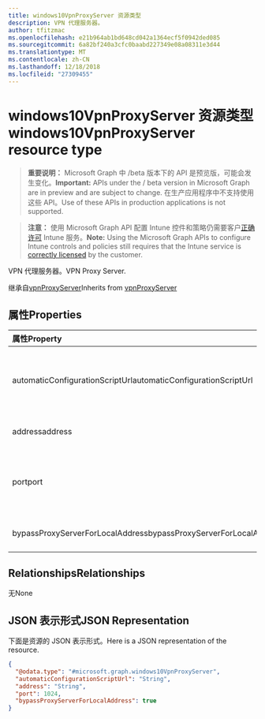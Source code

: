 ```yaml
---
title: windows10VpnProxyServer 资源类型
description: VPN 代理服务器。
author: tfitzmac
ms.openlocfilehash: e21b964ab1bd648cd042a1364ecf5f0942ded085
ms.sourcegitcommit: 6a82bf240a3cfc0baabd227349e08a08311e3d44
ms.translationtype: MT
ms.contentlocale: zh-CN
ms.lasthandoff: 12/18/2018
ms.locfileid: "27309455"
---
```

# <a name="windows10vpnproxyserver-resource-type"></a><span data-ttu-id="3c295-103">windows10VpnProxyServer 资源类型</span><span class="sxs-lookup"><span data-stu-id="3c295-103">windows10VpnProxyServer resource type</span></span>

> <span data-ttu-id="3c295-104">**重要说明：** Microsoft Graph 中 /beta 版本下的 API 是预览版，可能会发生变化。</span><span class="sxs-lookup"><span data-stu-id="3c295-104">**Important:** APIs under the / beta version in Microsoft Graph are in preview and are subject to change.</span></span> <span data-ttu-id="3c295-105">在生产应用程序中不支持使用这些 API。</span><span class="sxs-lookup"><span data-stu-id="3c295-105">Use of these APIs in production applications is not supported.</span></span>

> <span data-ttu-id="3c295-106">**注意：** 使用 Microsoft Graph API 配置 Intune 控件和策略仍需要客户[正确许可](https://go.microsoft.com/fwlink/?linkid=839381) Intune 服务。</span><span class="sxs-lookup"><span data-stu-id="3c295-106">**Note:** Using the Microsoft Graph APIs to configure Intune controls and policies still requires that the Intune service is [correctly licensed](https://go.microsoft.com/fwlink/?linkid=839381) by the customer.</span></span>

<span data-ttu-id="3c295-107">VPN 代理服务器。</span><span class="sxs-lookup"><span data-stu-id="3c295-107">VPN Proxy Server.</span></span>

<span data-ttu-id="3c295-108">继承自[vpnProxyServer](../resources/intune-deviceconfig-vpnproxyserver.md)</span><span class="sxs-lookup"><span data-stu-id="3c295-108">Inherits from [vpnProxyServer](../resources/intune-deviceconfig-vpnproxyserver.md)</span></span>

## <a name="properties"></a><span data-ttu-id="3c295-109">属性</span><span class="sxs-lookup"><span data-stu-id="3c295-109">Properties</span></span>
|<span data-ttu-id="3c295-110">属性</span><span class="sxs-lookup"><span data-stu-id="3c295-110">Property</span></span>|<span data-ttu-id="3c295-111">类型</span><span class="sxs-lookup"><span data-stu-id="3c295-111">Type</span></span>|<span data-ttu-id="3c295-112">说明</span><span class="sxs-lookup"><span data-stu-id="3c295-112">Description</span></span>|
|:---|:---|:---|
|<span data-ttu-id="3c295-113">automaticConfigurationScriptUrl</span><span class="sxs-lookup"><span data-stu-id="3c295-113">automaticConfigurationScriptUrl</span></span>|<span data-ttu-id="3c295-114">字符串</span><span class="sxs-lookup"><span data-stu-id="3c295-114">String</span></span>|<span data-ttu-id="3c295-115">代理服务器的自动配置脚本的 url。</span><span class="sxs-lookup"><span data-stu-id="3c295-115">Proxy's automatic configuration script url.</span></span> <span data-ttu-id="3c295-116">继承自[vpnProxyServer](../resources/intune-deviceconfig-vpnproxyserver.md)</span><span class="sxs-lookup"><span data-stu-id="3c295-116">Inherited from [vpnProxyServer](../resources/intune-deviceconfig-vpnproxyserver.md)</span></span>|
|<span data-ttu-id="3c295-117">address</span><span class="sxs-lookup"><span data-stu-id="3c295-117">address</span></span>|<span data-ttu-id="3c295-118">String</span><span class="sxs-lookup"><span data-stu-id="3c295-118">String</span></span>|<span data-ttu-id="3c295-119">地址。</span><span class="sxs-lookup"><span data-stu-id="3c295-119">Address.</span></span> <span data-ttu-id="3c295-120">继承自[vpnProxyServer](../resources/intune-deviceconfig-vpnproxyserver.md)</span><span class="sxs-lookup"><span data-stu-id="3c295-120">Inherited from [vpnProxyServer](../resources/intune-deviceconfig-vpnproxyserver.md)</span></span>|
|<span data-ttu-id="3c295-121">port</span><span class="sxs-lookup"><span data-stu-id="3c295-121">port</span></span>|<span data-ttu-id="3c295-122">Int32</span><span class="sxs-lookup"><span data-stu-id="3c295-122">Int32</span></span>|<span data-ttu-id="3c295-123">端口。</span><span class="sxs-lookup"><span data-stu-id="3c295-123">Port.</span></span> <span data-ttu-id="3c295-124">有效值 0 到 65535 继承自[vpnProxyServer](../resources/intune-deviceconfig-vpnproxyserver.md)</span><span class="sxs-lookup"><span data-stu-id="3c295-124">Valid values 0 to 65535 Inherited from [vpnProxyServer](../resources/intune-deviceconfig-vpnproxyserver.md)</span></span>|
|<span data-ttu-id="3c295-125">bypassProxyServerForLocalAddress</span><span class="sxs-lookup"><span data-stu-id="3c295-125">bypassProxyServerForLocalAddress</span></span>|<span data-ttu-id="3c295-126">Boolean</span><span class="sxs-lookup"><span data-stu-id="3c295-126">Boolean</span></span>|<span data-ttu-id="3c295-127">对于本地地址绕过代理服务器。</span><span class="sxs-lookup"><span data-stu-id="3c295-127">Bypass proxy server for local address.</span></span>|

## <a name="relationships"></a><span data-ttu-id="3c295-128">Relationships</span><span class="sxs-lookup"><span data-stu-id="3c295-128">Relationships</span></span>
<span data-ttu-id="3c295-129">无</span><span class="sxs-lookup"><span data-stu-id="3c295-129">None</span></span>
## <a name="json-representation"></a><span data-ttu-id="3c295-130">JSON 表示形式</span><span class="sxs-lookup"><span data-stu-id="3c295-130">JSON Representation</span></span>
<span data-ttu-id="3c295-131">下面是资源的 JSON 表示形式。</span><span class="sxs-lookup"><span data-stu-id="3c295-131">Here is a JSON representation of the resource.</span></span>
<!-- {
  "blockType": "resource",
  "@odata.type": "microsoft.graph.windows10VpnProxyServer"
}
-->
``` json
{
  "@odata.type": "#microsoft.graph.windows10VpnProxyServer",
  "automaticConfigurationScriptUrl": "String",
  "address": "String",
  "port": 1024,
  "bypassProxyServerForLocalAddress": true
}
```





